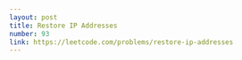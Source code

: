```yaml
---
layout: post
title: Restore IP Addresses
number: 93
link: https://leetcode.com/problems/restore-ip-addresses
---
```

